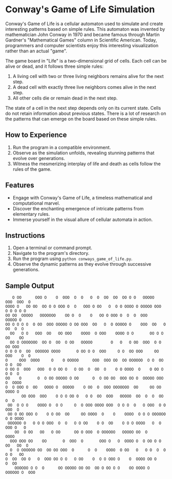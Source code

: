 # Conway's Game of Life Simulation

Conway's Game of Life is a cellular automaton used to simulate and create interesting patterns based on simple rules. This automaton was invented by mathematician John Conway in 1970 and became famous through Martin Gardner's "Mathematical Games" column in Scientific American. Today, programmers and computer scientists enjoy this interesting visualization rather than an actual "game".

The game board in "Life" is a two-dimensional grid of cells. Each cell can be alive or dead, and it follows three simple rules:

1. A living cell with two or three living neighbors remains alive for the next step.
2. A dead cell with exactly three live neighbors comes alive in the next step.
3. All other cells die or remain dead in the next step.

The state of a cell in the next step depends only on its current state. Cells do not retain information about previous states. There is a lot of research on the patterns that can emerge on the board based on these simple rules.

## How to Experience

1. Run the program in a compatible environment.
2. Observe as the simulation unfolds, revealing stunning patterns that evolve over generations.
3. Witness the mesmerizing interplay of life and death as cells follow the rules of the game.

## Features

- Engage with Conway's Game of Life, a timeless mathematical and computational marvel.
- Discover the enchanting emergence of intricate patterns from elementary rules.
- Immerse yourself in the visual allure of cellular automata in action.

## Instructions

1. Open a terminal or command prompt.
2. Navigate to the program's directory.
3. Run the program using `python conways_game_of_life.py`.
4. Observe the dynamic patterns as they evolve through successive generations.

## Sample Output

```
   O OO      OOO O    O  OOO  O  O   O  O  OO  OO  OO O O   OOOOO   OOO  OOO  O
OOOO O   OO OO  OO O O OOO O  O   OOO O OO   O  O O OOOO O OOOOO OOO  O O O O O
OO OO  OOOOO   OOOOOOO    OO O  O    O   OO O OOO O  O  O  OOO         OOOOO O
OO O O O O  O OO  OOO OOOOO O OO OOO  OO   O  O OOOOO O    OOO  OO   O OO  O  O
  OO   O O   OOO  OO   OO OOO    OOOO  O OOO    OOOO O O       OO O O OO    OO
  OO O OOOOOOO  OO O  OO  O OO   OOOOO        O   O   O OO  OOO  O O    OO OOO
O O O O  OO  OOOOOO OOOO       O OO O O  OOO     O O  OO OOO     OO OOO    O  O
O     OOO  OOOO     O    O OOOOO      OOO  OOO OO  OO OOOOOO  O O  OO   O O  OO
O OO O  OOO   OOO  O O OO O   O OO  O  OO  O    O O OOOO  O    O OO O  O O  O
OO    O       O  O OO OOOOO O OO      O  O OO OO  OOO OO O  OOOOO OOO O  OOOO
O  O OOO O  OO   OOOO O  OOOOO    O OO  O  OOO OOOOOOO  OO     OO OO   OOOO O
       OO OOO  OOO    O O O OO O   O O  OO  OOO   OOOOO  OO  O  O  OO O  O
 OO  O O O    OOOO O  O O     O  O OOO OOOO OOO  O O O  O   O OOO  O O   OOO  O
 OO O OO OOO O    O O OO  OO     OO OOOO  O    O    OOOO  O O O OOOOOO O O OOOO
 OOOOOO O   O O O OOO  O  O   O O OO    O O  OO    O O O OOOO   O  O OOO O   O 
    OO  O OO   OO   O OO      OO O OOO  O OOOOOO   OOOOO OO  O     OOOO
  OOO OOO OO    OO       O  OOO  O       OOO O   O  OOOO O  O OO O O OO   OO  O
  O  O OOOOOO OO  OO OO OOO  O      O  O    OOOO  O OO   O   O O  O  O O O   OO
O  OO  OO O   O  OOO OO O O   O OO    O  O O OOO O    O  OOOO OO O     O  OO
    OOOOOO O O  O      OO OOOOO OO OO  OO O OO O O    OO OOOO O  OOOOOO O  OOO
```